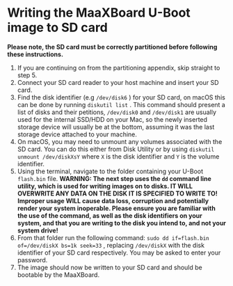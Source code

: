 # Writing the MaaXBoard U-Boot image to SD card

**Please note, the SD card must be correctly partitioned before following these instructions.**

1. If you are continuing on from the partitioning appendix, skip straight to step 5.
2. Connect your SD card reader to your host machine and insert your SD card.
3. Find the disk identifier (e.g  `/dev/disk6` ) for your SD card, on macOS this can be done by running `diskutil list` . This command should present a list of disks and their petitions, `/dev/disk0`  and  `/dev/disk1`  are usually used for the internal SSD/HDD on your Mac, so the newly inserted storage device will usually be at the bottom, assuming it was the last storage device attached to your machine.
4. On macOS, you may need to unmount any volumes associated with the SD card. You can do this either from Disk Utility or by using `diskutil unmount /dev/diskXsY` where `X` is the disk identifier and `Y` is the volume identifier.
5. Using the terminal, navigate to the folder containing your U-Boot  `flash.bin`  file.
**WARNING: The next step uses the `dd` command line utility, which is used for writing images on to disks. IT WILL OVERWRITE ANY DATA ON THE DISK IT IS SPECIFIED TO WRITE TO! Improper usage WILL cause data loss, corruption and potentially render your system inoperable. Please ensure you are familiar with the use of the command, as well as the disk identifiers on your system, and that you are writing to the disk you intend to, and not your system drive!**
6. From that folder run the following command: `sudo dd if=flash.bin of=/dev/diskX bs=1k seek=33` , replacing `/dev/diskX` with the disk identifier of your SD card respectively. You may be asked to enter your password.
7. The image should now be written to your SD card and should be bootable by the MaaXBoard.
